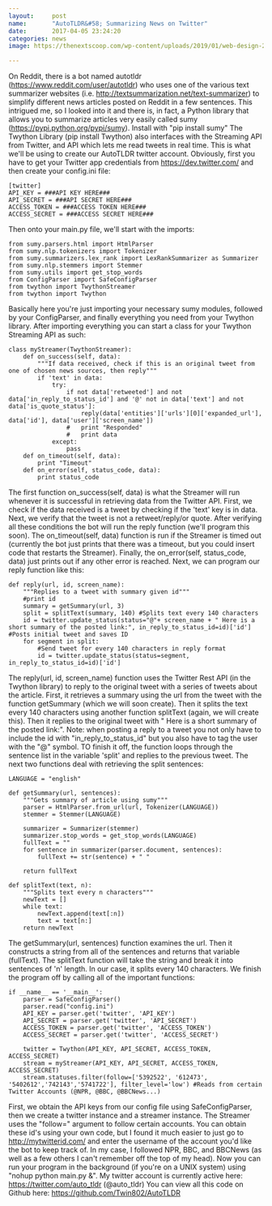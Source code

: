 ```yaml
---
layout:     post
name:       "AutoTLDR&#58; Summarizing News on Twitter"
date:       2017-04-05 23:24:20
categories: news
image: https://thenextscoop.com/wp-content/uploads/2019/01/web-design-2019.jpg

---
```

On Reddit, there is a bot named autotldr (<https://www.reddit.com/user/autotldr>) who uses one of the various text summarizer websites (i.e. <http://textsummarization.net/text-summarizer>) to simplify different news articles posted on Reddit in a few sentences. This intrigued me, so I looked into it and there is, in fact, a Python library that allows you to summarize articles very easily called sumy (https://pypi.python.org/pypi/sumy). Install with "pip install sumy" The Twython Library (pip install Twython) also interfaces with the Streaming API from Twitter, and API which lets me read tweets in real time. This is what we'll be using to create our AutoTLDR twitter account. Obviously, first you have to get your Twitter app credentials from <https://dev.twitter.com/> and then create your config.ini file: 
    
    
    [twitter]
    API_KEY = ###API KEY HERE###
    API_SECRET = ###API SECRET HERE###
    ACCESS_TOKEN = ###ACCESS TOKEN HERE###
    ACCESS_SECRET = ###ACCESS SECRET HERE###
    

Then onto your main.py file, we'll start with the imports: 
    
    
    from sumy.parsers.html import HtmlParser
    from sumy.nlp.tokenizers import Tokenizer
    from sumy.summarizers.lex_rank import LexRankSummarizer as Summarizer
    from sumy.nlp.stemmers import Stemmer
    from sumy.utils import get_stop_words
    from ConfigParser import SafeConfigParser
    from twython import TwythonStreamer
    from twython import Twython
    

Basically here you're just importing your necessary sumy modules, followed by your ConfigParser, and finally everything you need from your Twython library. After importing everything you can start a class for your Twython Streaming API as such: 
    
    
    class myStreamer(TwythonStreamer):
    	def on_success(self, data):
    		"""If data received, check if this is an original tweet from one of chosen news sources, then reply"""
    		if 'text' in data:
    			try:
    				if not data['retweeted'] and not data['in_reply_to_status_id'] and '@' not in data['text'] and not data['is_quote_status']:
    					reply(data['entities']['urls'][0]['expanded_url'], data['id'], data['user']['screen_name'])
    				#	print "Responded"
    				#	print data
    			except:
    				pass
    	def on_timeout(self, data):
    		print "Timeout"
    	def on_error(self, status_code, data):
    		print status_code
    

The first function on_success(self, data) is what the Streamer will run whenever it is successful in retrieving data from the Twitter API. First, we check if the data received is a tweet by checking if the 'text' key is in data. Next, we verify that the tweet is not a retweet/reply/or quote. After verifying all these conditions the bot will run the reply function (we'll program this soon). The on_timeout(self, data) function is run if the Streamer is timed out (currently the bot just prints that there was a timeout, but you could insert code that restarts the Streamer). Finally, the on_error(self, status_code, data) just prints out if any other error is reached. Next, we can program our reply function like this: 
    
    
    def reply(url, id, screen_name):
    	"""Replies to a tweet with summary given id"""
    	#print id
    	summary = getSummary(url, 3)
    	split = splitText(summary, 140) #Splits text every 140 characters
    	id = twitter.update_status(status="@"+ screen_name + " Here is a short summary of the posted link:", in_reply_to_status_id=id)['id'] #Posts initial tweet and saves ID
    	for segment in split:
    		#Send tweet for every 140 characters in reply format
    		id = twitter.update_status(status=segment, in_reply_to_status_id=id)['id']
    

The reply(url, id, screen_name) function uses the Twitter Rest API (in the Twython library) to reply to the original tweet with a series of tweets about the article. First, it retrieves a summary using the url from the tweet with the function getSummary (which we will soon create). Then it splits the text every 140 characters using another function splitText (again, we will create this). Then it replies to the original tweet with " Here is a short summary of the posted link:". Note: when posting a reply to a tweet you not only have to include the id with "in_reply_to_status_id" but you also have to tag the user with the "@" symbol. TO finish it off, the function loops through the sentence list in the variable 'split' and replies to the previous tweet. The next two functions deal with retrieving the split sentences: 
    
    
    LANGUAGE = "english"
    
    def getSummary(url, sentences):
    	"""Gets summary of article using sumy""" 
    	parser = HtmlParser.from_url(url, Tokenizer(LANGUAGE))
    	stemmer = Stemmer(LANGUAGE)
    
    	summarizer = Summarizer(stemmer)
    	summarizer.stop_words = get_stop_words(LANGUAGE)
    	fullText = ""
    	for sentence in summarizer(parser.document, sentences):
    		fullText += str(sentence) + " "
    
    	return fullText
    
    def splitText(text, n):
    	"""Splits text every n characters"""
    	newText = []
    	while text:
    		newText.append(text[:n])
    		text = text[n:]
    	return newText 
    

The getSummary(url, sentences) function examines the url. Then it constructs a string from all of the sentences and returns that variable (fullText). The splitText function will take the string and break it into sentences of 'n' length. In our case, it splits every 140 characters. We finish the program off by calling all of the important functions: 
    
    
    if __name__ == '__main__':
    	parser = SafeConfigParser()
    	parser.read("config.ini")
    	API_KEY = parser.get('twitter', 'API_KEY')
    	API_SECRET = parser.get('twitter', 'API_SECRET')
    	ACCESS_TOKEN = parser.get('twitter', 'ACCESS_TOKEN')
    	ACCESS_SECRET = parser.get('twitter', 'ACCESS_SECRET')
    
    	twitter = Twython(API_KEY, API_SECRET, ACCESS_TOKEN, ACCESS_SECRET)
    	stream = myStreamer(API_KEY, API_SECRET, ACCESS_TOKEN, ACCESS_SECRET)
    	stream.statuses.filter(follow=['5392522', '612473', '5402612','742143','5741722'], filter_level='low') #Reads from certain Twitter Accounts (@NPR, @BBC, @BBCNews...)
    

First, we obtain the API keys from our config file using SafeConfigParser, then we create a twitter instance and a streamer instance. The Streamer uses the "follow=" argument to follow certain accounts. You can obtain these id's using your own code, but I found it much easier to just go to <http://mytwitterid.com/> and enter the username of the account you'd like the bot to keep track of. In my case, I followed NPR, BBC, and BBCNews (as well as a few others I can't remember off the top of my head). Now you can run your program in the background (if you're on a UNIX system) using "nohup python main.py &". My twitter account is currently active here: <https://twitter.com/auto_tldr> (@auto_tldr) You can view all this code on Github here: <https://github.com/Twin802/AutoTLDR>

